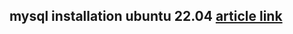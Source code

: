 ## mysql installation ubuntu 22.04 [article link](https://www.digitalocean.com/community/tutorials/how-to-install-mysql-on-ubuntu-22-04)